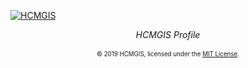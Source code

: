 [![HCMGIS](https://hcmgis.vn/wp-content/uploads/2017/12/screencapture-maps-hcmgis-vn-maps-1514888464395-e1534821791263-1200x384.png)](https://hcmgis.github.io)

<div align="center">
    <i>HCMGIS Profile</i><br><br>
</div>

<div align="center">
    <sub><sup>© 2019 HCMGIS, licensed under the <a href="./LICENSE">MIT License</a>.</sup></sub>
</div>
